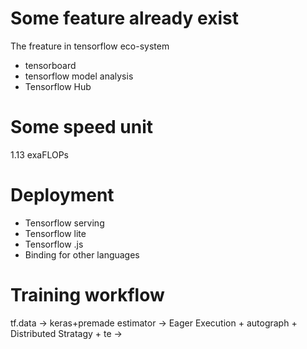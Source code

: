 # Some feature already exist
The freature in tensorflow eco-system
- tensorboard
- tensorflow model analysis
- Tensorflow Hub
# Some speed unit
1.13 exaFLOPs


# Deployment
- Tensorflow serving
- Tensorflow lite
- Tensorflow .js
- Binding for other languages

# Training workflow
tf.data -> keras+premade estimator -> Eager Execution + autograph + Distributed Stratagy + te -> 
<!--stackedit_data:
eyJoaXN0b3J5IjpbMTc0NzAyMzI5LC0yOTM4MjkxLC0yMTI5Mj
U1ODY5XX0=
-->